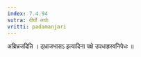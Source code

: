 ```yaml
---
index: 7.4.94
sutra: दीर्घो लघोः
vritti: padamanjari
---
```


 अब्रिभ्रजदिति । ठ्भ्राजभासऽ इत्यादिना पक्षे उपधाह्रस्वनिपेधः ॥
